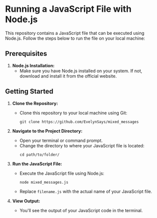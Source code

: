 # Running a JavaScript File with Node.js

This repository contains a JavaScript file that can be executed using Node.js. Follow the steps below to run the file on your local machine:

## Prerequisites

1. **Node.js Installation:**
   - Make sure you have Node.js installed on your system. If not, download and install it from the official website.

## Getting Started

1. **Clone the Repository:**
   - Clone this repository to your local machine using Git:
     ```
     git clone https://github.com/EvelynSays/mixed_messages
     ```

2. **Navigate to the Project Directory:**
   - Open your terminal or command prompt.
   - Change the directory to where your JavaScript file is located:
     ```
     cd path/to/folder/
     ```

3. **Run the JavaScript File:**
   - Execute the JavaScript file using Node.js:
     ```
     node mixed_messages.js
     ```
   - Replace `filename.js` with the actual name of your JavaScript file.

4. **View Output:**
   - You'll see the output of your JavaScript code in the terminal.
